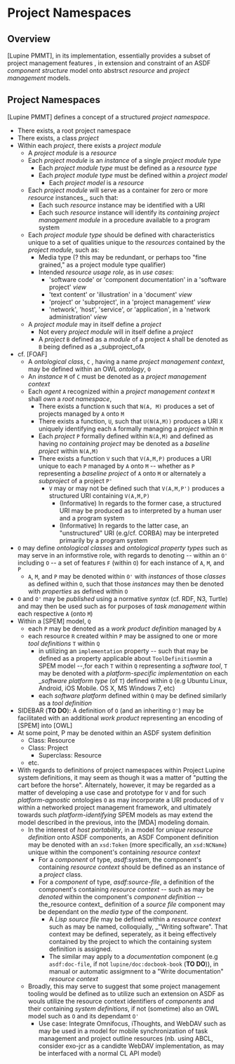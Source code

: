 Project Namespaces
==================

## Overview

[Lupine PMMT], in its implementation,  essentially provides a subset of project management features , in extension and constraint of an ASDF _component structure_ model onto abstrsct _resource_ and _project management_ models.

## Project Namespaces

[Lupine PMMT] defines a concept of a structured _project namespace_. 

* There exists, a root project namespace
* There exists, a class _project_
* Within each _project_, there exists a _project module_
	* A _project module_ is a _resource_
	* Each _project module_ is an _instance_ of a single _project module type_
		* Each _project module type_ must be defined as a _resource type_
		* Each _project module type_ must be defined within a _project model_
			* Each _project model_ is a _resource_
	* Each _project module_ will serve as a container for zero or more _resource_ instances_, such that:
		* Each such _resource_ instance may be identified with a URI
		* Each such _resource_ instance will identify its _containing project management module_ in a procedure available to a program system
	* Each _project module type_ should be defined with characteristics unique to a set of qualities unique to the _resources_ contained by the _project module_, such as:
		* Media type (? this may be redundant, or perhaps too "fine grained," as a project module type qualifier)
		* Intended _resource usage role_, as in _use cases_:
			* 'software code' or 'component documentation' in a 'software project' _view_
			* 'text content' or 'illustration' in a 'document' _view_
			* 'project' or 'subproject', in a 'project management' _view_
			* 'network', 'host', 'service', or 'application', in a 'network administration' _view_
	* A _project module_ may in itself define a _project_
		* Not every _project module_ will in itself define a _project_
		* A _project_ `B` defined as a _module_ of a project `A` shall be denoted as  `B` being defined as a _subproject_of`A`
* cf. [FOAF]
	* A _ontological class_, `C` , having a name _project management context_, may be defined within an OWL _ontology_, `O`
	* An _instance_ `M` of `C` must be denoted as a _project management context_
	* Each _agent_ `A` recognized within a _project management context_ `M` shall _own_ a _root namespace_, 
		* There exists a function `N` such that `N(A, M)` produces a set of projects managed by `A` onto `M`
		* There exists a function, `U`, such that `U(N(A,M))` produces a URI `X` uniquely identifying each `A` formally managing a _project_ within `M`
		* Each _project_ `P` formally defined within `N(A,M)` and defined as having no _containing project_ may be denoted as a _baseline project_ within `N(A,M)`
		 * There exists a function `V` such that `V(A,M,P)` produces a URI unique to each `P` managed by `A` onto `M` -- whether as `P` representing a _baseline project_ of `A` onto `M` or alternately a _subproject_ of a project `P'`
			 * `V` may or may not be defined such that `V(A,M,P')` produces a structured URI containing `V(A,M,P)`
			 	* (Informative) In regards to the former case, a structured URI may be produced as to interpreted by a human user and a program system
			 	* (Informative) In regards to the latter case, an "unstructured" URI (e.g/cf. CORBA) may be interpreted primarily by a program system
* `O` may define _ontological classes_ and _ontological property types_ such as may serve in an informstive role, with regards to denoting -- within an `O'` including `O` -- a set of features `F` (within `O`) for each instance of `A`, `M`, and `P` 
	* `A`, `M`, and `P` may be denoted within `O'` with _instances_ of those _classes_ as defined within `O`, such that those _instances_ may then be denoted with _properties_ as defined within `O`
* `O` and `O'` may be _published_ using a normative _syntax_ (cf. RDF, N3, Turtle) and may then be used such as for purposes of _task management_ within each respective `A` (onto `M`)
* Within a [SPEM] model, `Q` 
	* each `P` may be denoted as a _work product definition_ managed by `A`
	* each resource `R` created within `P` may be assigned to one or more _tool definitions_ `T` within `Q`
		* in utilizing an `implementation` property -- such that may be defined as a property applicable about `ToolDefinition`min a SPEM model --,for each `T` within `Q` representing a _software tool_, `T` may be denoted with a _platform-specific_ _implementation_ on each __software platform type_ (of `T`) defined within `Q` (e.g Ubuntu Linux, Android, iOS Mobile. OS X, MS Windows 7, etc)
		* each _software platform_ defined within `Q` may be defined similarly as a _tool definition_
* SIDEBAR (**TO DO**): A definition of `O` (and an inheriting `O'`) may be facilitated with an additional _work product_ representing an encoding of [SPEM] into [OWL]
* At some point, P may be denoted within an ASDF system definition
	* Class: Resource
	* Class: Project
		* Superclass: Resource
	* etc.
* With regards to definitions of project namespaces within Project Lupine system definitions, it may seem as though it was a matter of "putting the cart before the horse". Alternately, however, it may be regarded as a matter of developing a use case and prototype for `V` and for such _platform-agnostic_ ontologies `O` as may incorporate a URI produced of `V` within a networked project management framework, and ultimately towards such _platform-identifying_ SPEM models as may extend the model described in the previous, into the [MDA] modeling domain.
	* In the interest of _host portability_, in a model for _unique resource definition_ onto ASDF components, an ASDF Component definition may be denoted with an `xsd:Token` (more specifically, an `xsd:NCName`) unique within the component's containing  _resource context_
		* For a _component_ of type, _asdf:system_, the component's containing _resource context_ should be defined as an instance of a _project_ class.
		* For a _component_ of type, _asdf:source-file_, a definition of the component's containing _resource context_ -- such as may be _denoted_ within the component's _component definition_ --the_resource context_ definition of a _source file_ component may be dependant on the _media type_ of the _component_.
			* A _Lisp source file_ may be defined within a _resource context_ such as may be named, colloquially, _"Writing software". That context may be defined, seperately, as it being effectively contained by the project to which the containing system definition is assigned.
			* The similar may apply to a _documentation_ component (e.g `asdf:doc-file`, if not `lupine/doc:docbook-book` (**TO DO**)), in manual or automatic assigmnent to a "Write documentation" _resource context_
	* Broadly, this may serve to suggest that some project management tooling would be defined as to utilize such an extension on ASDF as wouls utilize the resource context identifiers of _components_ and their containing _system definitions_, if not (sometime) also an OWL model such as `O` and its dependamt `O'`
		* Use case: Integrate Omnifocus, iThoughts, and WebDAV such as may be used in a model for mobile synchronization of task management and project outline resources (nb. using ABCL, consider exo-jcr as a candidte WebDAV implementation, as may be interfaced with a normal CL API model)
